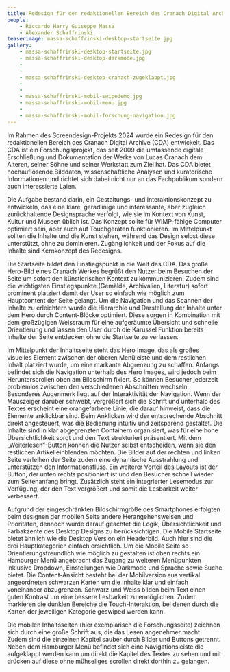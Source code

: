```yaml
---
title: Redesign für den redaktionellen Bereich des Cranach Digital Archive
people:
    - Riccardo Harry Guiseppe Massa
    - Alexander Schaffrinski
teaserimage: massa-schaffrinski-desktop-startseite.jpg
gallery:
    - massa-schaffrinski-desktop-startseite.jpg
    - massa-schaffrinski-desktop-darkmode.jpg
    - 
    - 
    - massa-schaffrinski-desktop-cranach-zugeklappt.jpg
    - 
    - 
    - massa-schaffrinski-mobil-swipedemo.jpg
    - massa-schaffrinski-mobil-menu.jpg
    - 
    - massa-schaffrinski-mobil-forschung-navigation.jpg
---
```


Im Rahmen des Screendesign-Projekts 2024 wurde ein Redesign für den redaktionellen Bereich des Cranach Digital Archive (CDA) entwickelt. Das CDA ist ein Forschungsprojekt, das seit 2009 die umfassende digitale Erschließung und Dokumentation der Werke von Lucas Cranach dem Älteren, seiner Söhne und seiner Werkstatt zum Ziel hat. Das CDA bietet hochauflösende Bilddaten, wissenschaftliche Analysen und kuratorische Informationen und richtet sich dabei nicht nur an das Fachpublikum sondern auch interessierte Laien.

Die Aufgabe bestand darin, ein Gestaltungs- und Interaktionskonzept zu entwickeln, das eine klare, geradlinige und interessante, aber zugleich zurückhaltende Designsprache verfolgt, wie sie im Kontext von Kunst, Kultur und Museen üblich ist. Das Konzept sollte für WIMP-fähige Computer optimiert sein, aber auch auf Touchgeräten funktionieren. Im Mittelpunkt sollten die Inhalte und die Kunst stehen, während das Design selbst diese unterstützt, ohne zu dominieren. Zugänglichkeit und der Fokus auf die Inhalte sind Kernkonzept des Redesigns. 

Die Startseite bildet den Einstiegspunkt in die Welt des CDA. Das große Hero-Bild eines Cranach Werkes begrüßt den Nutzer beim Besuchen der Seite um sofort den künstlerischen Kontext zu kommunizieren. Zudem sind die wichtigsten Einstiegspunkte (Gemälde, Archivalien, Literatur) sofort prominent platziert damit der User so einfach wie möglich zum Hauptcontent der Seite gelangt. Um die Navigation und das Scannen der Inhalte zu erleichtern wurde die Hierarchie und Darstellung der Inhalte unter dem Hero durch Content-Blöcke optimiert. Diese sorgen in Kombination mit dem großzügigen Weissraum für eine aufgeräumte Übersicht und schnelle Orientierung und lassen den User durch die Karussel Funktion bereits Inhalte der Seite entdecken ohne die Startseite zu verlassen. 

Im Mittelpunkt der Inhaltsseite steht das Hero Image, das als großes visuelles Element zwischen der oberen Menüleiste und dem restlichen Inhalt platziert wurde, um eine markante Abgrenzung zu schaffen. Anfangs befindet sich die Navigation unterhalb des Hero Images, wird jedoch beim Herunterscrollen oben am Bildschirm fixiert. So können Besucher jederzeit problemlos zwischen den verschiedenen Abschnitten wechseln. Besonderes Augenmerk liegt auf der Interaktivität der Navigation. Wenn der Mauszeiger darüber schwebt, vergrößert sich die Schrift und unterhalb des Textes erscheint eine orangefarbene Linie, die darauf hinweist, dass die Elemente anklickbar sind. Beim Anklicken wird der entsprechende Abschnitt direkt angesteuert, was die Bedienung intuitiv und zeitsparend gestaltet. Die Inhalte sind in klar abgegrenzten Containern organisiert, was für eine hohe Übersichtlichkeit sorgt und den Text strukturiert präsentiert. Mit dem „Weiterlesen“-Button können die Nutzer selbst entscheiden, wann sie den restlichen Artikel einblenden möchten. Die Bilder auf der rechten und linken Seite verleihen der Seite zudem eine dynamische Ausstrahlung und unterstützen den Informationsfluss. Ein weiterer Vorteil des Layouts ist der Button, der unten rechts positioniert ist und den Besucher schnell wieder zum Seitenanfang bringt. Zusätzlich steht ein integrierter Lesemodus zur Verfügung, der den Text vergrößert und somit die Lesbarkeit weiter verbessert.

Aufgrund der eingeschränkten Bildschirmgröße des Smartphones erfolgten beim designen der mobilen Seite andere Herangehensweisen und Prioritäten, dennoch wurde darauf geachtet die Logik, Übersichtlichkeit und Farbakzente des Desktop Designs zu berücksichtigen. Die Mobile Startseite bietet ähnlich wie die Desktop Version ein Headerbild. Auch hier sind die drei Hauptkategorien einfach ersichtlich. Um die Mobile Seite so Orientierungsfreundlich wie möglich zu gestalten ist oben rechts ein Hamburger Menü angebracht das Zugang zu weiteren Menüpunkten inklusive Dropdown, Einstellungen wie Darkmode und Sprache sowie Suche bietet. Die Content-Ansicht besteht bei der Mobilversion aus vertikal angeordneten schwarzen Karten um die Inhalte klar und einfach voneinander abzugrenzen. Schwarz und Weiss bilden beim Text einen guten Kontrast um eine bessere Lesbarkeit zu ermöglichen. Zudem markieren die dunklen Bereiche die Touch-Interaktion, bei denen durch die Karten der jeweiligen Kategorie geswiped werden kann. 

Die mobilen Inhaltsseiten (hier exemplarisch die Forschungsseite) zeichnen sich durch eine große Schrift aus, die das Lesen angenehmer macht. Zudem sind die einzelnen Kapitel sauber durch Bilder und Buttons getrennt. Neben dem Hamburger Menü befindet sich eine Navigationsleiste die aufgeklappt werden kann um direkt die Kapitel des Textes zu sehen und mit drücken auf diese ohne mühseliges scrollen direkt dorthin zu gelangen.

